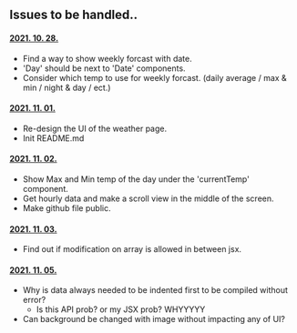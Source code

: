 ## Issues to be handled..

#### <u>2021. 10. 28.</u>
- Find a way to show weekly forcast with date.
- 'Day' should be next to 'Date' components.
- Consider which temp to use for weekly forcast. (daily average / max & min / night & day / ect.)

#### <u>2021. 11. 01.</u>
- Re-design the UI of the weather page.
- Init README.md

#### <u>2021. 11. 02.</u>
- Show Max and Min temp of the day under the 'currentTemp' component.
- Get hourly data and make a scroll view in the middle of the screen.
- Make github file public.

#### <u>2021. 11. 03.</u>
- Find out if modification on array is allowed in between jsx.

#### <u>2021. 11. 05.</u>
- Why is data always needed to be indented first to be compiled without error?
    - Is this API prob? or my JSX prob? WHYYYYY
- Can background be changed with image without impacting any of UI?
